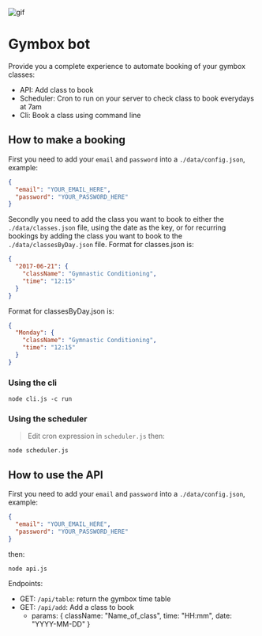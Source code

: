 ![gif](https://media.giphy.com/media/3oz8xK9ER0CRMAhozK/giphy.gif)

# Gymbox bot

Provide you a complete experience to automate booking of your gymbox classes:
- API: Add class to book
- Scheduler: Cron to run on your server to check class to book everydays at 7am
- Cli: Book a class using command line

## How to make a booking

First you need to add your `email` and `password` into a `./data/config.json`, example:
```json
{
  "email": "YOUR_EMAIL_HERE",
  "password": "YOUR_PASSWORD_HERE"
}
```

Secondly you need to add the class you want to book to either the `./data/classes.json` file, using the date as the key,
or for recurring bookings by adding the class you want to book to the `./data/classesByDay.json` file. Format for 
classes.json is:
```json
{
  "2017-06-21": {
    "className": "Gymnastic Conditioning",
    "time": "12:15"
  }
}
```

Format for classesByDay.json is:
```json
{
  "Monday": {
    "className": "Gymnastic Conditioning",
    "time": "12:15"
  }
}
```

### Using the cli

```
node cli.js -c run
```

### Using the scheduler

> Edit cron expression in `scheduler.js` then:

```
node scheduler.js
```

## How to use the API

First you need to add your `email` and `password` into a `./data/config.json`, example:
```json
{
  "email": "YOUR_EMAIL_HERE",
  "password": "YOUR_PASSWORD_HERE"
}
```

then:
```
node api.js
```

Endpoints:
  - GET: `/api/table`: return the gymbox time table
  - GET: `/api/add`: Add a class to book
    - params: { className: "Name_of_class", time: "HH:mm", date: "YYYY-MM-DD" }
